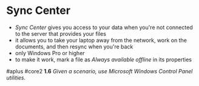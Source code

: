 # Sync Center

- *Sync Center* gives you access to your data when you're not connected to the server that provides your files
- it allows you to take your laptop away from the network, work on the documents, and then resync when you're back
- only Windows Pro or higher
- to make it work, mark a file as *Always available offline* in its properties

#aplus #core2 **1.6** *Given a scenario, use Microsoft Windows Control Panel utilities.*
